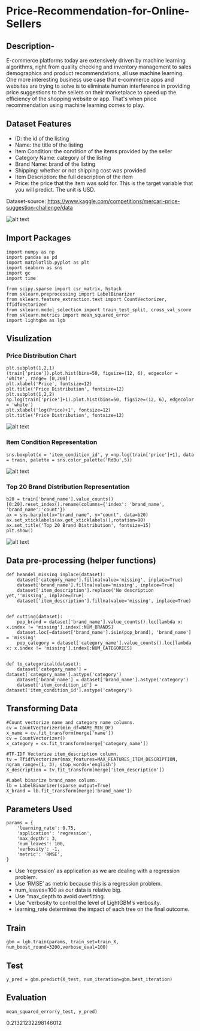 # Price-Recommendation-for-Online-Sellers
## Description- 
E-commerce platforms today are extensively driven by machine learning algorithms, right from quality checking and inventory management to sales demographics and product recommendations, all use machine learning. One more interesting business use case that e-commerce apps and websites are trying to solve is to eliminate human interference in providing price suggestions to the sellers on their marketplace to speed up the efficiency of the shopping website or app. That's when price recommendation using machine learning comes to play.

## Dataset Features

* ID: the id of the listing
* Name: the title of the listing
* Item Condition: the condition of the items provided by the seller
* Category Name: category of the listing
* Brand Name: brand of the listing
* Shipping: whether or not shipping cost was provided
* Item Description: the full description of the item
* Price: the price that the item was sold for. This is the target variable that you will predict. The unit is USD.

Dataset-source: https://www.kaggle.com/competitions/mercari-price-suggestion-challenge/data

![alt text](https://github.com/utkarshh27/Price-Recommendation-for-Online-Sellers/blob/01f1efda01281a9f15e19c82590fbc32c3db37c4/head1.gif?raw=true)
## Import Packages

```
import numpy as np
import pandas as pd
import matplotlib.pyplot as plt
import seaborn as sns
import gc
import time
```
```
from scipy.sparse import csr_matrix, hstack
from sklearn.preprocessing import LabelBinarizer
from sklearn.feature_extraction.text import CountVectorizer, TfidfVectorizer
from sklearn.model_selection import train_test_split, cross_val_score
from sklearn.metrics import mean_squared_error
import lightgbm as lgb
```
## Visulization
### Price Distribution Chart
```
plt.subplot(1,2,1)
(train['price']).plot.hist(bins=50, figsize=(12, 6), edgecolor = 'white', range= [0,200])
plt.xlabel('Price', fontsize=12)
plt.title('Price Distribution', fontsize=12)
plt.subplot(1,2,2)
np.log(train['price']+1).plot.hist(bins=50, figsize=(12, 6), edgecolor = 'white')
plt.xlabel('log(Price)+1', fontsize=12)
plt.title('Price Distribution', fontsize=12)
```
![alt text](https://github.com/utkarshh27/Price-Recommendation-for-Online-Sellers/blob/89205c47be4c5a09ca383477f04765b6b56cca4c/chart1.png?raw=true)


### Item Condition Representation
```
sns.boxplot(x = 'item_condition_id', y =np.log(train['price']+1), data = train, palette = sns.color_palette('RdBu',5))
```
![alt text](https://github.com/utkarshh27/Price-Recommendation-for-Online-Sellers/blob/89205c47be4c5a09ca383477f04765b6b56cca4c/chart2.png?raw=true)

### Top 20 Brand Distribution Representation
```
b20 = train['brand_name'].value_counts()[0:20].reset_index().rename(columns={'index': 'brand_name', 'brand_name':'count'})
ax = sns.barplot(x="brand_name", y="count", data=b20)
ax.set_xticklabels(ax.get_xticklabels(),rotation=90)
ax.set_title('Top 20 Brand Distribution', fontsize=15)
plt.show()
```
![alt text](https://github.com/utkarshh27/Price-Recommendation-for-Online-Sellers/blob/dd22de77b1a0e17bbeffdf4a05dcce2df5e58d25/chart3.png?raw=true)


## Data pre-processing (helper functions)

```
def heandel_missing_inplace(dataset):
    dataset['category_name'].fillna(value='missing', inplace=True)
    dataset['brand_name'].fillna(value='missing', inplace=True)
    dataset['item_description'].replace('No description yet,''missing', inplace=True)
    dataset['item_description'].fillna(value='missing', inplace=True)
    
    
def cutting(dataset):
    pop_brand = dataset['brand_name'].value_counts().loc[lambda x: x.index != 'missing'].index[:NUM_BRANDS]
    dataset.loc[~dataset['brand_name'].isin(pop_brand), 'brand_name'] = 'missing'
    pop_category = dataset['category_name'].value_counts().loc[lambda x: x.index != 'missing'].index[:NUM_CATEGORIES]

    
def to_categorical(dataset):
    dataset['category_name'] = dataset['category_name'].astype('category')
    dataset['brand_name'] = dataset['brand_name'].astype('category')
    dataset['item_condition_id'] = dataset['item_condition_id'].astype('category')
```
## Transforming Data
```
#Count vectorize name and category name columns.
cv = CountVectorizer(min_df=NAME_MIN_DF)   
x_name = cv.fit_transform(merge['name'])     
cv = CountVectorizer()
x_category = cv.fit_transform(merge['category_name'])
```
```
#TF-IDF Vectorize item_description column.
tv = TfidfVectorizer(max_features=MAX_FEATURES_ITEM_DESCRIPTION, ngram_range=(1, 3), stop_words='english')
X_description = tv.fit_transform(merge['item_description'])
```
```
#Label binarize brand_name column.
lb = LabelBinarizer(sparse_output=True)
X_brand = lb.fit_transform(merge['brand_name'])
```
## Parameters Used
```
params = {
    'learning_rate': 0.75,
    'application': 'regression',
    'max_depth': 3,
    'num_leaves': 100,
    'verbosity': -1,
    'metric': 'RMSE',
}
```
* Use ‘regression’ as application as we are dealing with a regression problem.
* Use ‘RMSE’ as metric because this is a regression problem.
* num_leaves=100 as our data is relative big.
* Use “max_depth to avoid overfitting.
* Use “verbosity to control the level of LightGBM’s verbosity.
* learning_rate determines the impact of each tree on the final outcome.
## Train

```
gbm = lgb.train(params, train_set=train_X, num_boost_round=3200,verbose_eval=100)
```
## Test
```
y_pred = gbm.predict(X_test, num_iteration=gbm.best_iteration)
```
## Evaluation
```
mean_squared_error(y_test, y_pred)
```
0.21321232298146012
